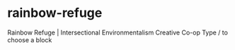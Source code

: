 # rainbow-refuge
 Rainbow Refuge | Intersectional Environmentalism Creative Co-op Type / to choose a block
